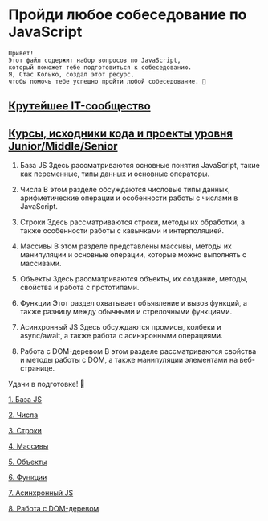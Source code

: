 # Пройди любое собеседование по JavaScript

```
Привет!
Этот файл содержит набор вопросов по JavaScript,
который поможет тебе подготовиться к собеседованию.
Я, Стас Колько, создал этот ресурс,
чтобы помочь тебе успешно пройти любой собеседование. 🚀
```

## [Крутейшее IT-сообщество]()

## [Курсы, исходники кода и проекты уровня Junior/Middle/Senior]()


1. База JS
Здесь рассматриваются основные понятия JavaScript, такие как переменные, типы данных и основные операторы.

1. Числа
В этом разделе обсуждаются числовые типы данных, арифметические операции и особенности работы с числами в JavaScript.

1. Строки
Здесь рассматриваются строки, методы их обработки, а также особенности работы с кавычками и интерполяцией.

1. Массивы
В этом разделе представлены массивы, методы их манипуляции и основные операции, которые можно выполнять с массивами.

1. Объекты
Здесь рассматриваются объекты, их создание, методы, свойства и работа с прототипами.

1. Функции
Этот раздел охватывает объявление и вызов функций, а также разницу между обычными и стрелочными функциями.

1. Асинхронный JS
Здесь обсуждаются промисы, колбеки и async/await, а также работа с асинхронными операциями.

1. Работа с DOM-деревом
В этом разделе рассматриваются свойства и методы работы с DOM, а также манипуляции элементами на веб-странице.

Удачи в подготовке! 💪

[1. База JS](./javascript-interview-questions/1_base.md)

[2. Числа](./javascript-interview-questions/2_number.md)

[3. Строки](./javascript-interview-questions/3_string.md)

[4. Массивы](./javascript-interview-questions/4_array.md)

[5. Объекты](./javascript-interview-questions/5_object.md)

[6. Функции](./javascript-interview-questions/6_function.md)

[7. Асинхронный JS](./javascript-interview-questions/7_async_js.md)

[8. Работа с DOM-деревом](./javascript-interview-questions/8_DOM_tree.md)
